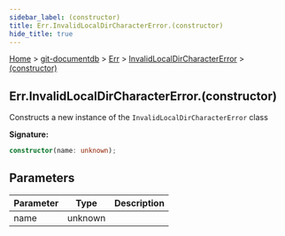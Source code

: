 ```yaml
---
sidebar_label: (constructor)
title: Err.InvalidLocalDirCharacterError.(constructor)
hide_title: true
---
```


[Home](./index.md) &gt; [git-documentdb](./git-documentdb.md) &gt; [Err](./git-documentdb.err.md) &gt; [InvalidLocalDirCharacterError](./git-documentdb.err.invalidlocaldircharactererror.md) &gt; [(constructor)](./git-documentdb.err.invalidlocaldircharactererror._constructor_.md)

## Err.InvalidLocalDirCharacterError.(constructor)

Constructs a new instance of the `InvalidLocalDirCharacterError` class

<b>Signature:</b>

```typescript
constructor(name: unknown);
```

## Parameters

|  Parameter | Type | Description |
|  --- | --- | --- |
|  name | unknown |  |

